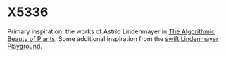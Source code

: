 # X5336


Primary inspiration: the works of Astrid Lindenmayer in [The Algorithmic Beauty of Plants](http://algorithmicbotany.org/papers/#abop).
Some additional inspiration from the [swift Lindenmayer Playground](https://github.com/henrinormak/lindenmayer).
